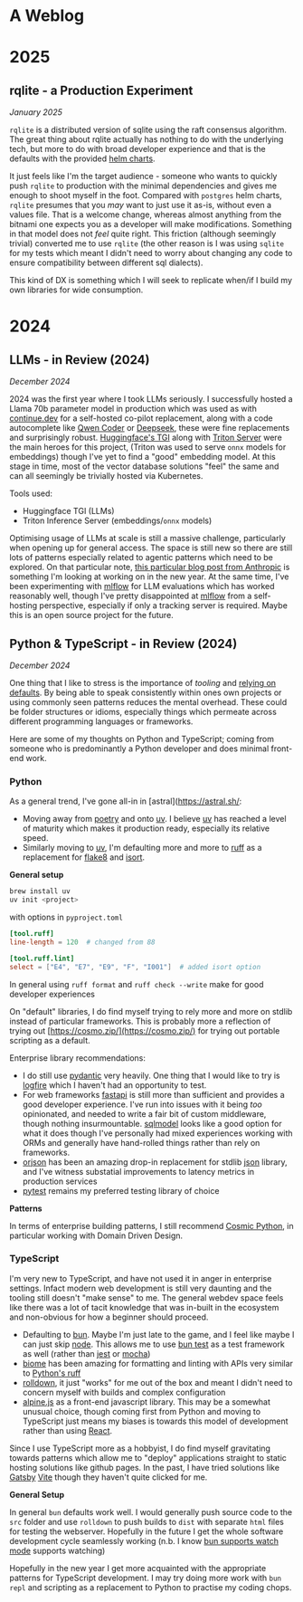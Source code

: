 # A Weblog

# 2025

## rqlite - a Production Experiment

_January 2025_

`rqlite` is a distributed version of sqlite using the raft consensus algorithm. The great thing about rqlite actually has nothing to do with the underlying tech, but more to do with broad developer experience and that is the defaults with the provided [helm charts](https://github.com/rqlite/helm-charts/tree/master). 

It just feels like I'm the target audience - someone who wants to quickly push `rqlite` to production with the minimal dependencies and gives me enough to shoot myself in the foot. Compared with `postgres` helm charts, `rqlite` presumes that you _may_ want to just use it as-is, without even a values file. That is a welcome change, whereas almost anything from the bitnami one expects you as a developer will make modifications. Something in that model does not _feel_ quite right. This friction (although seemingly trivial) converted me to use `rqlite` (the other reason is I was using `sqlite` for my tests which meant I didn't need to worry about changing any code to ensure compatibility between different sql dialects). 

This kind of DX is something which I will seek to replicate when/if I build my own libraries for wide consumption. 

# 2024

## LLMs - in Review (2024)

_December 2024_

2024 was the first year where I took LLMs seriously. I successfully hosted a Llama 70b parameter model in production which was used as with [continue.dev](https://www.continue.dev/) for a self-hosted co-pilot replacement, along with a code autocomplete like [Qwen Coder](https://qwenlm.github.io/blog/qwen2.5-coder-family/) or [Deepseek](https://deepseekcoder.github.io/), these were fine replacements and surprisingly robust. [Huggingface's TGI](https://huggingface.co/docs/text-generation-inference/index) along with [Triton Server](https://github.com/triton-inference-server/server) were the main heroes for this project, (Triton was used to serve `onnx` models for embeddings) though I've yet to find a "good" embedding model. At this stage in time, most of the vector database solutions "feel" the same and can all seemingly be trivially hosted via Kubernetes. 

Tools used:

- Huggingface TGI (LLMs)
- Triton Inference Server (embeddings/`onnx` models)

Optimising usage of LLMs at scale is still a massive challenge, particularly when opening up for general access. The space is still new so there are still lots of patterns especially related to agentic patterns which need to be explored. On that particular note, [this particular blog post from Anthropic](https://www.anthropic.com/research/building-effective-agents) is something I'm looking at working on in the new year. At the same time, I've been experimenting with [mlflow](https://mlflow.org/docs/latest/llms/index.html) for LLM evaluations which has worked reasonably well, though I've pretty disappointed at [mlflow](https://mlflow.org/docs/latest/llms/index.html) from a self-hosting perspective, especially if only a tracking server is required. Maybe this is an open source project for the future.

## Python & TypeScript - in Review (2024)

_December 2024_

One thing that I like to stress is the importance of _tooling_ and [relying on defaults](https://en.wikipedia.org/wiki/Convention_over_configuration). By being able to speak consistently within ones own projects or using commonly seen patterns reduces the mental overhead. These could be folder structures or idioms, especially things which permeate across different programming languages or frameworks. 

Here are some of my thoughts on Python and TypeScript; coming from someone who is predominantly a Python developer and does minimal front-end work. 

### Python

As a general trend, I've gone all-in in [astral](https://astral.sh/:

- Moving away from [poetry](https://python-poetry.org/) and onto [uv](https://docs.astral.sh/uv/). I believe [uv](https://docs.astral.sh/uv/) has reached a level of maturity which makes it production ready, especially its relative speed. 
- Similarly moving to [uv](https://docs.astral.sh/uv/), I'm defaulting more and more to [ruff](https://docs.astral.sh/ruff/) as a replacement for [flake8](https://github.com/PyCQA/flake8) and [isort](https://github.com/PyCQA/isort). 

**General setup**

```sh 
brew install uv
uv init <project>
```

with options in `pyproject.toml`

```toml
[tool.ruff]
line-length = 120  # changed from 88

[tool.ruff.lint]
select = ["E4", "E7", "E9", "F", "I001"]  # added isort option
```

In general using `ruff format` and `ruff check --write` make for good developer experiences

On "default" libraries, I do find myself trying to rely more and more on stdlib instead of particular frameworks. This is probably more a reflection of trying out [https://cosmo.zip/](https://cosmo.zip/) for trying out portable scripting as a default. 

Enterprise library recommendations:

* I do still use [pydantic](https://pydantic.dev/) very heavily. One thing that I would like to try is [logfire](https://github.com/pydantic/logfire) which I haven't had an opportunity to test. 
* For web frameworks [fastapi](https://fastapi.tiangolo.com/) is still more than sufficient and provides a good developer experience. I've run into issues with it being _too_ opinionated, and needed to write a fair bit of custom middleware, though nothing insurmountable. [sqlmodel](https://sqlmodel.tiangolo.com/) looks like a good option for what it does though I've personally had mixed experiences working with ORMs and generally have hand-rolled things rather than rely on frameworks. 
* [orjson](https://github.com/ijl/orjson) has been an amazing drop-in replacement for stdlib [json](https://docs.python.org/3/library/json.html) library, and I've witness substatial improvements to latency metrics in production services
* [pytest](https://github.com/pytest-dev/pytest) remains my preferred testing library of choice

**Patterns**

In terms of enterprise building patterns, I still recommend [Cosmic Python](https://www.cosmicpython.com/), in particular working with Domain Driven Design. 

### TypeScript

I'm very new to TypeScript, and have not used it in anger in enterprise settings. Infact modern web development is still very daunting and the tooling still doesn't "make sense" to me. The general webdev space feels like there was a lot of tacit knowledge that was in-built in the ecosystem and non-obvious for how a beginner should proceed. 

- Defaulting to [bun](https://bun.sh/). Maybe I'm just late to the game, and I feel like maybe I can just skip [node](https://nodejs.org/en). This allows me to use [bun test](https://bun.sh/docs/cli/test) as a test framework as well (rather than [jest](https://jestjs.io/) or [mocha](https://mochajs.org/))
- [biome](https://biomejs.dev/) has been amazing for formatting and linting with APIs very similar to [Python's ruff](https://docs.astral.sh/ruff/)
- [rolldown](https://rolldown.rs/), it just "works" for me out of the box and meant I didn't need to concern myself with builds and complex configuration
- [alpine.js](https://alpinejs.dev/) as a front-end javascript library. This may be a somewhat unusual choice, though coming first from Python and moving to TypeScript just means my biases is towards this model of development rather than using [React](https://react.dev/). 

Since I use TypeScript more as a hobbyist, I do find myself gravitating towards patterns which allow me to "deploy" applications straight to static hosting solutions like github pages. In the past, I have tried solutions like [Gatsby](https://www.gatsbyjs.com/docs/glossary/static-site-generator/) [Vite](https://vite.dev/guide/static-deploy) though they haven't quite clicked for me. 

**General Setup**

In general `bun` defaults work well. I would generally push source code to the `src` folder and use `rolldown` to push builds to `dist` with separate `html` files for testing the webserver. Hopefully in the future I get the whole software development cycle seamlessly working (n.b. I know [bun supports watch mode](https://bun.sh/docs/runtime/hot#watch-mode) supports watching)

Hopefully in the new year I get more acquainted with the appropriate patterns for TypeScript development. I may try doing more work with `bun repl` and scripting as a replacement to Python to practise my coding chops. 

